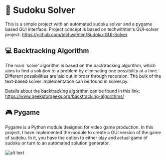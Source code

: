 # 🎲 Sudoku Solver

This is a simple project with an automated sudoku solver and a pygame based GUI interface.
Project concept is based on techwithtim's GUI-solver project: https://github.com/techwithtim/Sudoku-GUI-Solver

## 💻 Backtracking Algorithm

The main 'solve' algorithm is based on the backtracking algorithm, which aims to find a solution to a problem by eliminating one possibility at a time. Different possibilities are laid out in order through recursion. The bulk of the text-based solver implementation can be found in solver.py.

Details about the backtracking algorithm can be found in this link: https://www.geeksforgeeks.org/backtracking-algorithms/

## 🎮 Pygame

Pygame is a Python module designed for video game production. In this project, I have implemented the module to create a GUI version of the game of sudoku. In it, you have the option to either play and actual game of sudoku or turn to an automated solution generator.

![alt text](https://github.com/meme2515/sudoku_solver/Capture.jpg)
